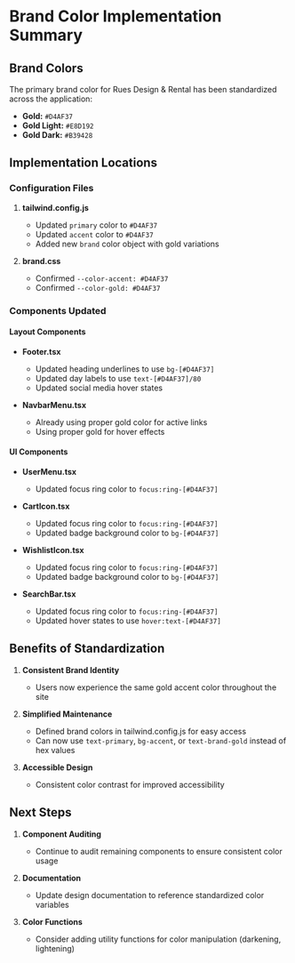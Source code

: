 # Brand Color Implementation Summary

## Brand Colors

The primary brand color for Rues Design & Rental has been standardized across the application:

- **Gold:** `#D4AF37`
- **Gold Light:** `#E8D192`
- **Gold Dark:** `#B39428`

## Implementation Locations

### Configuration Files

1. **tailwind.config.js**
   - Updated `primary` color to `#D4AF37`
   - Updated `accent` color to `#D4AF37`
   - Added new `brand` color object with gold variations

2. **brand.css**
   - Confirmed `--color-accent: #D4AF37`
   - Confirmed `--color-gold: #D4AF37`

### Components Updated

#### Layout Components
- **Footer.tsx**
  - Updated heading underlines to use `bg-[#D4AF37]`
  - Updated day labels to use `text-[#D4AF37]/80`
  - Updated social media hover states

- **NavbarMenu.tsx**
  - Already using proper gold color for active links
  - Using proper gold for hover effects

#### UI Components
- **UserMenu.tsx**
  - Updated focus ring color to `focus:ring-[#D4AF37]`

- **CartIcon.tsx**
  - Updated focus ring color to `focus:ring-[#D4AF37]`
  - Updated badge background color to `bg-[#D4AF37]`

- **WishlistIcon.tsx**
  - Updated focus ring color to `focus:ring-[#D4AF37]`
  - Updated badge background color to `bg-[#D4AF37]`

- **SearchBar.tsx**
  - Updated focus ring color to `focus:ring-[#D4AF37]`
  - Updated hover states to use `hover:text-[#D4AF37]`

## Benefits of Standardization

1. **Consistent Brand Identity**
   - Users now experience the same gold accent color throughout the site

2. **Simplified Maintenance**
   - Defined brand colors in tailwind.config.js for easy access
   - Can now use `text-primary`, `bg-accent`, or `text-brand-gold` instead of hex values

3. **Accessible Design**
   - Consistent color contrast for improved accessibility

## Next Steps

1. **Component Auditing**
   - Continue to audit remaining components to ensure consistent color usage

2. **Documentation**
   - Update design documentation to reference standardized color variables

3. **Color Functions**
   - Consider adding utility functions for color manipulation (darkening, lightening)
